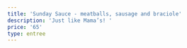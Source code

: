 ```yaml
---
title: 'Sunday Sauce - meatballs, sausage and braciole'
description: 'Just like Mama’s! '
price: '65'
type: entree
---
```



